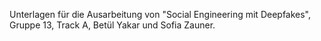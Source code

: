 Unterlagen für die Ausarbeitung von "Social Engineering mit Deepfakes", Gruppe 13, Track A, Betül Yakar und Sofia Zauner.
